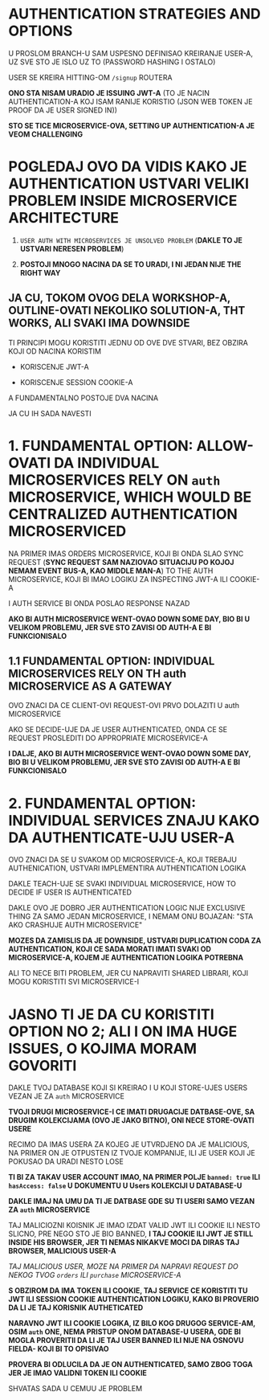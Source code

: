 # AUTHENTICATION STRATEGIES AND OPTIONS

U PROSLOM BRANCH-U SAM USPESNO DEFINISAO KREIRANJE USER-A, UZ SVE STO JE ISLO UZ TO (PASSWORD HASHING I OSTALO)

USER SE KREIRA HITTING-OM `/signup` ROUTERA

**ONO STA NISAM URADIO JE ISSUING JWT-A** (TO JE NACIN AUTHENTICATION-A KOJ ISAM RANIJE KORISTIO (JSON WEB TOKEN JE PROOF DA JE USER SIGNED IN))

**STO SE TICE MICROSERVICE-OVA, SETTING UP AUTHENTICATION-A JE VEOM CHALLENGING**

# POGLEDAJ OVO DA VIDIS KAKO JE AUTHENTICATION USTVARI VELIKI PROBLEM INSIDE MICROSERVICE ARCHITECTURE

1. `USER AUTH WITH MICROSERVICES JE UNSOLVED PROBLEM` (**DAKLE TO JE USTVARI NERESEN PROBLEM**)

2. **POSTOJI MNOGO NACINA DA SE TO URADI, I NI JEDAN NIJE THE RIGHT WAY**

## JA CU, TOKOM OVOG DELA WORKSHOP-A, OUTLINE-OVATI NEKOLIKO SOLUTION-A, THT WORKS, ALI SVAKI IMA DOWNSIDE

TI PRINCIPI MOGU KORISTITI JEDNU OD OVE DVE STVARI, BEZ OBZIRA KOJI OD NACINA KORISTIM

- KORISCENJE JWT-A

- KORISCENJE SESSION COOKIE-A

A FUNDAMENTALNO POSTOJE DVA NACINA

JA CU IH SADA NAVESTI

# 1. FUNDAMENTAL OPTION: ALLOW-OVATI DA INDIVIDUAL MICROSERVICES RELY ON `auth` MICROSERVICE, WHICH WOULD BE CENTRALIZED AUTHENTICATION MICROSERVICED

NA PRIMER IMAS ORDERS MICROSERVICE, KOJI BI ONDA SLAO SYNC REQUEST (**SYNC REQUEST SAM NAZIOVAO SITUACIJU PO KOJOJ NEMAM EVENT BUS-A, KAO MIDDLE MAN-A**) TO THE AUTH MICROSERVICE, KOJI BI IMAO LOGIKU ZA INSPECTING JWT-A ILI COOKIE-A

I AUTH SERVICE BI ONDA POSLAO RESPONSE NAZAD

**AKO BI AUTH MICROSERVICE WENT-OVAO DOWN SOME DAY, BIO BI U VELIKOM PROBLEMU, JER SVE STO ZAVISI OD AUTH-A E BI FUNKCIONISALO**

## 1.1 FUNDAMENTAL OPTION: INDIVIDUAL MICROSERVICES RELY ON TH auth MICROSERVICE AS A GATEWAY

OVO ZNACI DA CE CLIENT-OVI REQUEST-OVI PRVO DOLAZITI U auth MICROSERVICE

AKO SE DECIDE-UJE DA JE USER AUTHENTICATED, ONDA CE SE REQUEST PROSLEDITI DO APPROPRIATE MICROSERVICE-A

**I DALJE, AKO BI AUTH MICROSERVICE WENT-OVAO DOWN SOME DAY, BIO BI U VELIKOM PROBLEMU, JER SVE STO ZAVISI OD AUTH-A E BI FUNKCIONISALO**

# 2. FUNDAMENTAL OPTION: INDIVIDUAL SERVICES ZNAJU KAKO DA AUTHENTICATE-UJU USER-A

OVO ZNACI DA SE U SVAKOM OD MICROSERVICE-A, KOJI TREBAJU AUTHENICATION, USTVARI IMPLEMENTIRA AUTHENTICATION LOGIKA

DAKLE TEACH-UJE SE SVAKI INDIVIDUAL MICROSERVICE, HOW TO DECIDE IF USER IS AUTHENTICATED

DAKLE OVO JE DOBRO JER AUTHENTICATION LOGIC NIJE EXCLUSIVE THING ZA SAMO JEDAN MICROSERVICE, I NEMAM ONU BOJAZAN: "STA AKO CRASHUJE AUTH MICROSERVICE"

**MOZES DA ZAMISLIS DA JE DOWNSIDE, USTVARI DUPLICATION CODA ZA AUTHENTICATION, KOJI CE SADA MORATI IMATI SVAKI OD MICROSERVICE-A, KOJEM JE AUTHENTICATION LOGIKA POTREBNA**

ALI TO NECE BITI PROBLEM, JER CU NAPRAVITI SHARED LIBRARI, KOJI MOGU KORISTITI SVI MICROSERVICE-I

# JASNO TI JE DA CU KORISTITI OPTION NO 2; ALI I ON IMA HUGE ISSUES, O KOJIMA MORAM GOVORITI

DAKLE TVOJ DATABASE KOJI SI KREIRAO I U KOJI STORE-UJES USERS VEZAN JE ZA `auth` MICROSERVICE

**TVOJI DRUGI MICROSERVICE-I CE IMATI DRUGACIJE DATBASE-OVE, SA DRUGIM KOLEKCIJAMA (OVO JE JAKO BITNO), ONI NECE STORE-OVATI USERE**

RECIMO DA IMAS USERA ZA KOJEG JE UTVRDJENO DA JE MALICIOUS, NA PRIMER ON JE OTPUSTEN IZ TVOJE KOMPANIJE, ILI JE USER KOJI JE POKUSAO DA URADI NESTO LOSE

**TI BI ZA TAKAV USER ACCOUNT IMAO, NA PRIMER POLJE `banned: true` ILI `hasAccess: false` U DOKUMENTU U Users KOLEKCIJI U DATABASE-U**

**DAKLE IMAJ NA UMU DA TI JE DATBASE GDE SU TI USERI SAMO VEZAN ZA `auth` MICROSERVICE**

TAJ MALICIOZNI KOISNIK JE IMAO IZDAT VALID JWT ILI COOKIE ILI NESTO SLICNO, PRE NEGO STO JE BIO BANNED, **I TAJ COOKIE ILI JWT JE STILL INSIDE HIS BROWSER, JER TI NEMAS NIKAKVE MOCI DA DIRAS TAJ BROWSER, MALICIOUS USER-A**

*TAJ MALICIOUS USER, MOZE NA PRIMER DA NAPRAVI REQUEST DO NEKOG TVOG `orders` ILI `purchase` MICROSERVICE-A*

**S OBZIROM DA IMA TOKEN ILI COOKIE, TAJ SERVICE CE KORISTITI TU JWT ILI SESSION COOKIE AUTHENTICATION LOGIKU, KAKO BI PROVERIO DA LI JE TAJ KORISNIK AUTHETICATED**

**NARAVNO JWT ILI COOKIE LOGIKA, IZ BILO KOG DRUGOG SERVICE-AM, OSIM `auth` ONE, NEMA PRISTUP ONOM DATABASE-U USERA, GDE BI MOGLA PROVERITII DA LI JE TAJ USER BANNED ILI NIJE NA OSNOVU FIELDA- KOJI BI TO OPISIVAO**

**PROVERA BI ODLUCILA DA JE ON AUTHENTICATED, SAMO ZBOG TOGA JER JE IMAO VALIDNI TOKEN ILI COOKIE**

SHVATAS SADA U CEMUU JE PROBLEM
